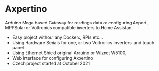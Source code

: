 # Axpertino
Arduino Mega based Gateway for readings data or configuring Axpert, MPPSolar or Voltronics compatible inverters to Home Assistant.
- Easy project without any Dockers, RPIs etc...
- Using Hardware Serials for one, or two Voltronics inverters, and touch panel
- Using Ethernet Shield original Arduino or Wiznet W5100,  
- Web interface for configuring Axpertino
- Czech project started at October 2021
